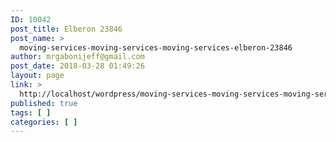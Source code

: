 ```yaml
---
ID: 10042
post_title: Elberon 23846
post_name: >
  moving-services-moving-services-moving-services-elberon-23846
author: mrgabonijeff@gmail.com
post_date: 2018-03-28 01:49:26
layout: page
link: >
  http://localhost/wordpress/moving-services-moving-services-moving-services-elberon-23846/
published: true
tags: [ ]
categories: [ ]
---
```

